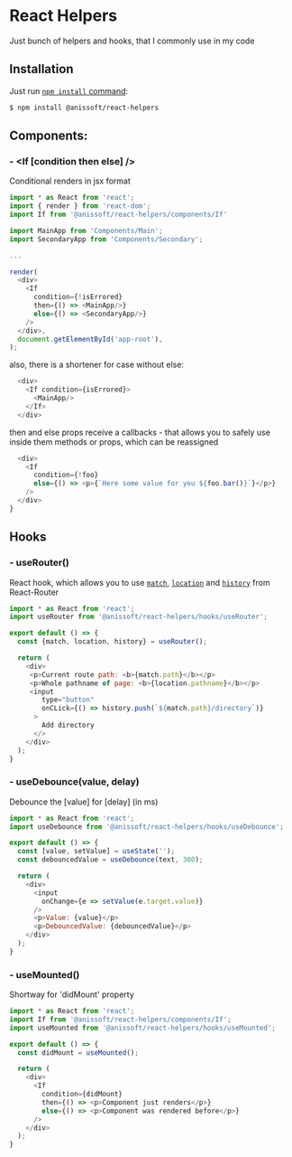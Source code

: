 # React Helpers

Just bunch of helpers and hooks, that I commonly use in my code

## Installation
Just run [`npm install` command](https://docs.npmjs.com/getting-started/installing-npm-packages-locally):
```bash
$ npm install @anissoft/react-helpers
```
## Components:
### - \<If [condition then else] />
Conditional renders in jsx format

```js
import * as React from 'react';
import { render } from 'react-dom';
import If from '@anissoft/react-helpers/components/If'

import MainApp from 'Components/Main';
import SecondaryApp from 'Components/Secondary';

...

render(
  <div>
    <If
      condition={!isErrored}
      then={() => <MainApp/>}
      else={() => <SecondaryApp/>}
    />
  </div>,
  document.getElementById('app-root'),
);
```

also, there is a shortener for case without else:

```js
  <div>
    <If condition={isErrored}>
      <MainApp/>
    </If>
  </div>
```

then and else props receive a callbacks - that allows you to safely use inside them methods or props, which can be reassigned

```js
  <div>
    <If 
      condition={!foo}
      else={() => <p>{`Here some value for you ${foo.bar()}`}</p>}
    />
  </div>
}
```

## Hooks

### - useRouter()

React hook, which allows you to use [`match`](https://github.com/ReactTraining/react-router/blob/master/packages/react-router/docs/api/match.md), [`location`](https://github.com/ReactTraining/react-router/blob/master/packages/react-router/docs/api/location.md) and [`history`](https://github.com/ReactTraining/react-router/blob/master/packages/react-router/docs/api/history.md) from React-Router
```js
import * as React from 'react';
import useRouter from '@anissoft/react-helpers/hooks/useRouter';

export default () => {
  const {match, location, history} = useRouter();

  return (
    <div>
     <p>Current route path: <b>{match.path}</b></p>
     <p>Whole pathname of page: <b>{location.pathname}</b></p>
     <input 
        type="button"
        onCLick={() => history.push(`${match.path}/directory`)}
      >
        Add directory
      </>
    </div>
  );
}
```

### - useDebounce(value, delay)

Debounce the [value] for [delay] (in ms)
```js
import * as React from 'react';
import useDebounce from '@anissoft/react-helpers/hooks/useDebounce';

export default () => {
  const [value, setValue] = useState('');
  const debouncedValue = useDebounce(text, 300);

  return (
    <div>
      <input
        onChange={e => setValue(e.target.value)}
      />
      <p>Value: {value}</p>
      <p>DebouncedValue: {debouncedValue}</p>
    </div>
  );
}
```

### - useMounted()

Shortway for 'didMount' property
```js
import * as React from 'react';
import If from '@anissoft/react-helpers/components/If';
import useMounted from '@anissoft/react-helpers/hooks/useMounted';

export default () => {
  const didMount = useMounted();

  return (
    <div>
      <If 
        condition={didMount}
        then={() => <p>Component just renders</p>}
        else={() => <p>Component was rendered before</p>}
      />
    </div>
  );
}
```

